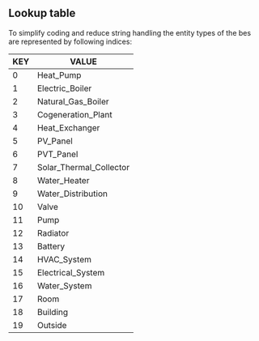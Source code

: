 ## Lookup table

To simplify coding and reduce string handling the entity types of the bes are
represented by following indices:

| KEY | VALUE |
| --- | --- |
| 0 | Heat_Pump |
| 1 | Electric_Boiler |
| 2 | Natural_Gas_Boiler |
| 3 | Cogeneration_Plant |
| 4 | Heat_Exchanger |
| 5 | PV_Panel |
| 6 | PVT_Panel |
| 7 | Solar_Thermal_Collector |
| 8 | Water_Heater |
| 9 | Water_Distribution |
| 10 | Valve |
| 11 | Pump |
| 12 | Radiator |
| 13 | Battery |
| 14 | HVAC_System |
| 15 | Electrical_System |
| 16 | Water_System |
| 17 | Room |
| 18 | Building |
| 19 | Outside |

